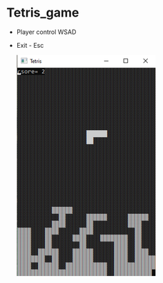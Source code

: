 # Tetris_game
- Player control WSAD
- Exit - Esc
  
  ![Image alt](https://github.com/Alex-0024/Tetris_game/blob/main/Tetris.png)
